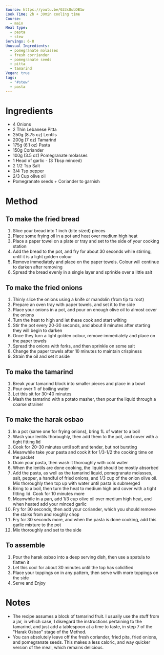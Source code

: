 ```yaml
---
Source: https://youtu.be/G33s0ubDB1w
Cook Time: 2h + 30min cooling time
Course:
  - main
Meal type:
  - pasta
  - stew
Servings: 6-8
Unusual Ingredients:
  - pomegranate molasses
  - fresh corriander
  - pomegranate seeds
  - pitta
  - tamarind
Vegan: true
tags:
  - "#stew"
  - pasta
---
```

# Ingredients

- 4 Onions
- 2 Thin Lebanese Pitta
- 250g (8.75 oz) Lentils 
- 200g (7 oz) Tamarind
- 175g (6.1 oz) Pasta
- 150g Coriander
- 100g (3.5 oz) Pomegranate molasses
- 1 Head of garlic -  (3 Tbsp minced)
- 2 1/2 Tsp Salt
- 3/4 Tsp pepper
- 2/3 Cup olive oil
- Pomegranate seeds + Coriander to garnish

# Method

## To make the fried bread

1. Slice your bread into 1 inch (bite sized) pieces
2. Place some frying oil in a pot and heat over medium high heat
3. Place a paper towel on a plate or tray and set to the side of your cooking station
4. Add the bread to the pot, and fry for about 30 seconds while stirring, until it is a light golden colour
5. Remove immediately and place on the paper towels. Colour will continue to darken after removing
6. Spread the bread evenly in a single layer and sprinkle over a little salt

## To make the fried onions

1. Thinly slice the onions using a knife or mandolin (from tip to root)
2. Prepare an oven tray with paper towels, and set it to the side
3. Place your onions in a pot, and pour on enough olive oil to almost cover the onions
4. Turn the heat to high and let these cook and start wilting
5. Stir the pot every 20-30 seconds, and about 8 minutes after starting they will begin to darken
6. Once they turn a light golden colour, remove immediately and place on the paper towels
7. Spread the onions with forks, and then sprinkle on some salt
8. Change the paper towels after 10 minutes to maintain crispiness
9. Strain the oil and set it aside

## To make the tamarind

1. Break your tamarind block into smaller pieces and place in a bowl
2. Pour over 1l of boiling water
3. Let this sit for 30-40 minutes
4. Mash the tamarind with a potato masher, then pour the liquid through a coarse strainer

## To make the harak osbao

1. In a pot (same one for frying onions), bring 1L of water to a boil
2. Wash your lentils thoroughly, then add them to the pot, and cover with a tight fitting lid
3. Cook for 20-30 minutes until soft and tender, but not bursting
4. Meanwhile take your pasta and cook it for 1/3-1/2 the cooking time on the packet
5. Drain your pasta, then wash it thoroughly with cold water
6. When the lentils are done cooking, the liquid should be mostly absorbed
7. Add the pasta, as well as the tamarind liquid, pomegranate molasses, salt, pepper, a handful of fried onions, and 1/3 cup of the onion olive oil. Mix thoroughly then top up with water until pasta is submerged
8. Bring to a boil, then turn the heat to medium high and cover with a tight fitting lid. Cook for 10 minutes more
9. Meanwhile in a pan, add 1/3 cup olive oil over medium high heat, and when heated add your minced garlic
10. Fry for 30 seconds, then add your coriander, which you should remove the stalks from and roughly chop
11. Fry for 30 seconds more, and when the pasta is done cooking, add this garlic mixture to the pot
12. Mix thoroughly and set to the side

## To assemble

1. Pour the harak osbao into a deep serving dish, then use a spatula to flatten it
2. Let this cool for about 30 minutes until the top has solidified
3. Place your toppings on in any pattern, then serve with more toppings on the side
4. Serve and Enjoy

# Notes

- The recipe assumes a block of tamarind fruit. I usually use the stuff from a jar, in which case, I disregard the instructions pertaining to the tamarind, and just add a tablespoon at a time to taste, in step 7 of the "Harak Osbao" stage of the Method.
- You can absolutely leave off the fresh coriander, fried pita, fried onions, and pomegranate seeds. This makes a less caloric, and way quicker version of the meal, which remains delicious.